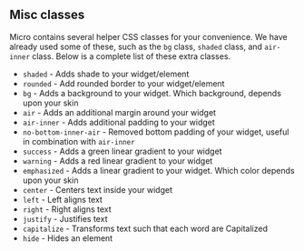 
## Misc classes

Micro contains several helper CSS classes for your convenience. We have already used some of these, 
such as the `bg` class, `shaded` class, and `air-inner` class. Below is a complete list of these 
extra classes.

* `shaded` - Adds shade to your widget/element
* `rounded` - Add rounded border to your widget/element
* `bg` - Adds a background to your widget. Which background, depends upon your skin
* `air` - Adds an additional margin around your widget
* `air-inner` - Adds additional padding to your widget
* `no-bottom-inner-air` - Removed bottom padding of your widget, useful in combination with `air-inner`
* `success` - Adds a green linear gradient to your widget
* `warning` - Adds a red linear gradient to your widget
* `emphasized` - Adds a linear gradient to your widget. Which color depends upon your skin
* `center` - Centers text inside your widget
* `left` - Left aligns text
* `right` - Right aligns text
* `justify` - Justifies text
* `capitalize` - Transforms text such that each word are Capitalized
* `hide` - Hides an element


